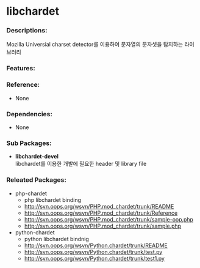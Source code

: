 # libchardet

### Descriptions:

Mozilla Universial charset detector를 이용하여 문자열의 문자셋을 탐지하는 라이브러리

### Features:

### Reference:
* None

### Dependencies:
* None

### Sub Packages:

* **libchardet-devel**  
  libchardet를 이용한 개발에 필요한 header 및 library file

### Releated Packages:

* php-chardet
  * php libchardet binding
  * http://svn.oops.org/wsvn/PHP.mod_chardet/trunk/README
  * http://svn.oops.org/wsvn/PHP.mod_chardet/trunk/Reference
  * http://svn.oops.org/wsvn/PHP.mod_chardet/trunk/sample-oop.php
  * http://svn.oops.org/wsvn/PHP.mod_chardet/trunk/sample.php
* python-chardet
  * python libchardet bindnig
  * http://svn.oops.org/wsvn/Python.chardet/trunk/README
  * http://svn.oops.org/wsvn/Python.chardet/trunk/test.py
  * http://svn.oops.org/wsvn/Python.chardet/trunk/test1.py